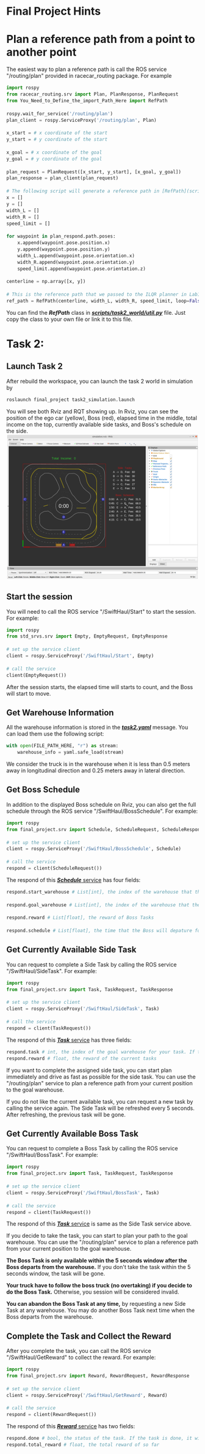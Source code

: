 # Final Project Hints

# Plan a reference path from a point to another point
The easiest way to plan a reference path is call the ROS service "/routing/plan" provided in racecar_routing package. For example

```python
import rospy
from racecar_routing.srv import Plan, PlanResponse, PlanRequest
from You_Need_to_Define_the_import_Path_Here import RefPath

rospy.wait_for_service('/routing/plan')
plan_client = rospy.ServiceProxy('/routing/plan', Plan)

x_start = # x coordinate of the start
y_start = # y coordinate of the start

x_goal = # x coordinate of the goal
y_goal = # y coordinate of the goal

plan_request = PlanRequest([x_start, y_start], [x_goal, y_goal])
plan_response = plan_client(plan_request)

# The following script will generate a reference path in [RefPath](scripts/task2_world/util.py#L65) class, which has been used in your Lab1's ILQR planner
x = []
y = []
width_L = []
width_R = []
speed_limit = []

for waypoint in plan_respond.path.poses:
    x.append(waypoint.pose.position.x)
    y.append(waypoint.pose.position.y)
    width_L.append(waypoint.pose.orientation.x)
    width_R.append(waypoint.pose.orientation.y)
    speed_limit.append(waypoint.pose.orientation.z)
            
centerline = np.array([x, y])

# This is the reference path that we passed to the ILQR planner in Lab1
ref_path = RefPath(centerline, width_L, width_R, speed_limit, loop=False)
```

You can find the ***RefPath*** class in [***scripts/task2_world/util.py***](scripts/task2_world/util.py#L153) file. Just copy the class to your own file or link it to this file.
# Task 2:
## Launch Task 2
After rebuild the workspace, you can launch the task 2 world in simulation by
```bash
roslaunch final_project task2_simulation.launch
```
You will see both Rviz and RQT showing up. In Rviz, you can see the position of the ego car (yellow), Boss (red), elapsed time in the middle, total income on the top, currently available side tasks, and Boss's schedule on the side.
![](asset/task2_rviz.png)

## Start the session
You will need to call the ROS service "/SwiftHaul/Start" to start the session. For example:
```python
import rospy
from std_srvs.srv import Empty, EmptyRequest, EmptyResponse

# set up the service client
client = rospy.ServiceProxy('/SwiftHaul/Start', Empty)

# call the service
client(EmptyRequest())
```
After the session starts, the elapsed time will starts to count, and the Boss will start to move. 

## Get Warehouse Information
All the warehouse information is stored in the [***task2.yaml***](task2.yaml) message. You can load them use the following script:
```python
with open(FILE_PATH_HERE, "r") as stream:
    warehouse_info = yaml.safe_load(stream)
```
We consider the truck is in the warehouse when it is less than 0.5 meters away in longitudinal direction and 0.25 meters away in lateral direction. 


## Get Boss Schedule
In addition to the displayed Boss schedule on Rviz, you can also get the full schedule through the ROS service "/SwiftHaul/BossSchedule". For example:
```python
import rospy
from final_project.srv import Schedule, ScheduleRequest, ScheduleResponse

# set up the service client
client = rospy.ServiceProxy('/SwiftHaul/BossSchedule', Schedule)

# call the service
respond = client(ScheduleRequest())
```
The respond of this [***Schedule*** service](srv/Schedule.srv) has four fields:
```python
respond.start_warehouse # List[int], the index of the warehouse that the Boss starts at

respond.goal_warehouse # List[int], the index of the warehouse that the Boss heading to

respond.reward # List[float], the reward of Boss Tasks

respond.schedule # List[float], the time that the Boss will depature for the task
```
## Get Currently Available Side Task
You can request to complete a Side Task by calling the ROS service "/SwiftHaul/SideTask". For example:
```python
import rospy
from final_project.srv import Task, TaskRequest, TaskResponse

# set up the service client
client = rospy.ServiceProxy('/SwiftHaul/SideTask', Task)

# call the service
respond = client(TaskRequest())
```
The respond of this [***Task*** service](srv/Task.srv) has three fields:
```python
respond.task # int, the index of the goal warehouse for your task. If the task is -1, it means there is no available task
respond.reward # float, the reward of the current tasks
```
If you want to complete the assigned side task, you can start plan immediately and drive as fast as possible for the side task. You can use the "/routing/plan" service to plan a reference path from your current position to the goal warehouse. 

If you do not like the current available task, you can request a new task by calling the service again. The Side Task will be refreshed every 5 seconds. After refreshing, the previous task will be gone.


## Get Currently Available Boss Task
You can request to complete a Boss Task by calling the ROS service "/SwiftHaul/BossTask". For example:
```python
import rospy
from final_project.srv import Task, TaskRequest, TaskResponse

# set up the service client
client = rospy.ServiceProxy('/SwiftHaul/BossTask', Task)

# call the service
respond = client(TaskRequest())
```
The respond of this [***Task*** service](srv/Task.srv) is same as the Side Task service above.

If you decide to take the task, you can start to plan your path to the goal warehouse. You can use the "/routing/plan" service to plan a reference path from your current position to the goal warehouse. 

**The Boss Task is only available within the 5 seconds window after the Boss departs from the warehouse.** If you don't take the task within the 5 seconds window, the task will be gone.

**Your truck have to follow the boss truck (no overtaking) if you decide to do the Boss Task.** Otherwise, you session will be considered invalid.

**You can abandon the Boss Task at any time,** by requesting a new Side Task at any warehouse. You may do another Boss Task next time when the Boss departs from the warehouse.

## Complete the Task and Collect the Reward
After you complete the task, you can call the ROS service "/SwiftHaul/GetReward" to collect the reward. For example:
```python
import rospy
from final_project.srv import Reward, RewardRequest, RewardResponse

# set up the service client
client = rospy.ServiceProxy('/SwiftHaul/GetReward', Reward)

# call the service
respond = client(RewardRequest())
```
The respond of this [***Reward*** service](srv/Reward.srv) has two fields:
```python
respond.done # bool, the status of the task. If the task is done, it will be True
respond.total_reward # float, the total reward of so far
```
